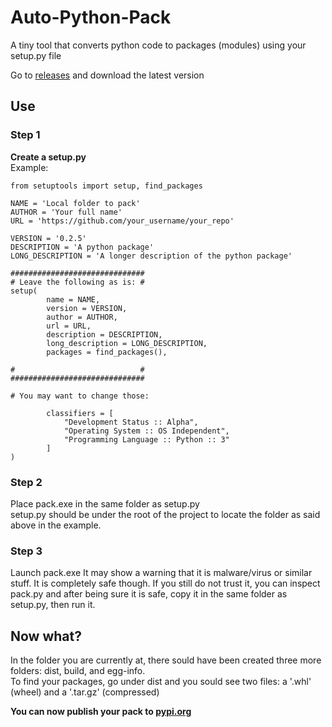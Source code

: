 # Auto-Python-Pack
A tiny tool that converts python code to packages (modules) using your setup.py file

Go to [releases](https://github.com/neek8044/Auto-Python-Pack/releases) and download the latest version

## Use
### Step 1
**Create a setup.py**
<br>
Example:
```
from setuptools import setup, find_packages

NAME = 'Local folder to pack'
AUTHOR = 'Your full name'
URL = 'https://github.com/your_username/your_repo'

VERSION = '0.2.5' 
DESCRIPTION = 'A python package'
LONG_DESCRIPTION = 'A longer description of the python package'

##############################
# Leave the following as is: #
setup(
        name = NAME, 
        version = VERSION,
        author = AUTHOR,
        url = URL,
        description = DESCRIPTION,
        long_description = LONG_DESCRIPTION,
        packages = find_packages(),
        
#                            #
##############################

# You may want to change those:

        classifiers = [
            "Development Status :: Alpha",
            "Operating System :: OS Independent",
            "Programming Language :: Python :: 3"
        ]
)
```

### Step 2
Place pack.exe in the same folder as setup.py
<br>
setup.py should be under the root of the project to locate the folder as said above in the example.

### Step 3
Launch pack.exe
It may show a warning that it is malware/virus or similar stuff. It is completely safe though. If you still do not trust it, you can inspect pack.py and after being sure it is safe, copy it in the same folder as setup.py, then run it.

## Now what?
In the folder you are currently at, there sould have been created three more folders: dist, build, and egg-info.
<br>
To find your packages, go under dist and you sould see two files: a '.whl' (wheel) and a '.tar.gz' (compressed)

**You can now publish your pack to [pypi.org](https://pypi.org/)**
